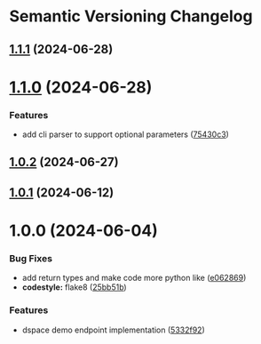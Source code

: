 # Semantic Versioning Changelog

## [1.1.1](https://github.com/deeagle/dspyce-demo-app/compare/v1.1.0...v1.1.1) (2024-06-28)

# [1.1.0](https://github.com/deeagle/dspyce-demo-app/compare/v1.0.2...v1.1.0) (2024-06-28)


### Features

* add cli parser to support optional parameters ([75430c3](https://github.com/deeagle/dspyce-demo-app/commit/75430c3c0ebeae9dd7b54494e1f9797c03d2c212))

## [1.0.2](https://github.com/deeagle/dspyce-demo-app/compare/v1.0.1...v1.0.2) (2024-06-27)

## [1.0.1](https://github.com/deeagle/dspyce-demo-app/compare/v1.0.0...v1.0.1) (2024-06-12)

# 1.0.0 (2024-06-04)


### Bug Fixes

* add return types and make code more python like ([e062869](https://github.com/deeagle/dspyce-demo-app/commit/e062869c16aed4fed1fa03ba5d7cc9d4f8acaf9c))
* **codestyle:** flake8 ([25bb51b](https://github.com/deeagle/dspyce-demo-app/commit/25bb51beb854ada0bde05e377d2f669856395bff))


### Features

* dspace demo endpoint implementation ([5332f92](https://github.com/deeagle/dspyce-demo-app/commit/5332f926caecff92d6d739e2fde5c4ec1e6a1338))
